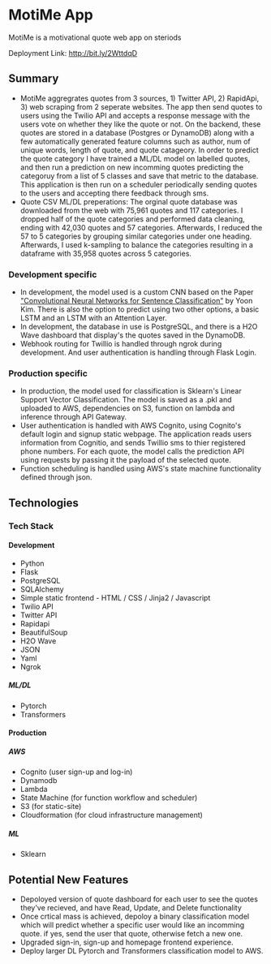 # MotiMe App

MotiMe is a motivational quote web app on steriods

Deployment Link: http://bit.ly/2WttdqD

## Summary

- MotiMe aggregrates quotes from 3 sources, 1) Twitter API, 2) RapidApi, 3) web scraping from 2 seperate websites. The app then send quotes to users using the Twilio API and accepts a response message with the users vote on whether they like the quote or not. On the backend, these quotes are stored in a database (Postgres  or DynamoDB) along with a few automatically generated feature columns such as author,  num of unique words, length of quote, and quote catageory. In order to predict the quote category I have trained a ML/DL model on labelled quotes, and then run a prediction on new incomming quotes predicting the categoruy from a list of 5 classes and save that metric to the database. This application is then run on a scheduler periodically sending quotes to the users and accepting there feedback through sms.
- Quote CSV ML/DL preperations: The orginal quote database was downloaded from the web with 75,961 quotes and 117 categories. I dropped half of the quote categories and performed data cleaning, ending with 42,030 quotes and 57 categories. Afterwards, I reduced the 57 to 5 categories by grouping similar categories under one heading. Afterwards, I used k-sampling to balance the categories resulting in a dataframe with 35,958 quotes across 5 categories.

### Development specific  

- In development, the model used is a custom CNN based on the Paper ["Convolutional Neural Networks for Sentence Classification"](https://arxiv.org/abs/1408.5882) by Yoon Kim. There is also the option to predict using two other options, a basic LSTM and an LSTM with an Attention Layer.
- In development, the database in use is PostgreSQL, and there is a H2O Wave dashboard that display's the quotes saved in the DynamoDB.
- Webhook routing for Twillio is handled through ngrok during development. And user authentication is handling through Flask Login.  

### Production specific

- In production, the model used for classification is Sklearn's Linear Support Vector Classification. The model is saved as a .pkl and uploaded to AWS, dependencies on S3, function on lambda and inference through API Gateway.
- User authentication is handled with AWS Cognito, using Cognito's default login and signup static webpage. The application reads users information from Cognitio, and sends Twillio sms to thier registered phone numbers. For each quote, the model calls the prediction API using requests by passing it the payload of the selected quote.
- Function scheduling is handled using AWS's state machine functionality defined through json.

## Technologies

### Tech Stack

#### Development

- Python
- Flask
- PostgreSQL
- SQLAlchemy
- Simple static frontend - HTML / CSS / Jinja2 / Javascript
- Twilio API
- Twitter API
- Rapidapi
- BeautifulSoup
- H2O Wave
- JSON
- Yaml
- Ngrok

##### ML/DL

- Pytorch
- Transformers

#### Production

##### AWS

- Cognito (user sign-up and log-in)
- Dynamodb
- Lambda
- State Machine (for function workflow and scheduler)
- S3 (for static-site)
- Cloudformation (for cloud infrastructure management)

##### ML

- Sklearn

## Potential New Features

- Depoloyed version of quote dashboard for each user to see the quotes they've recieved, and have Read, Update, and Delete functionality
- Once crtical mass is achieved, depoloy a binary classification model which will predict whether a specific user would like an incomming quote. if yes, send the user that quote, otherwise fetch a new one.
- Upgraded sign-in, sign-up and homepage frontend experience.
- Deploy larger DL Pytorch and Transformers classification model to AWS.
